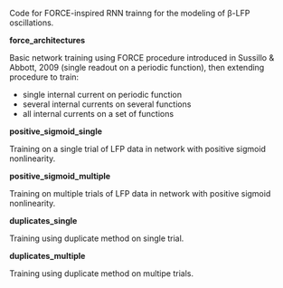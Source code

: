 Code for FORCE-inspired RNN trainng for the modeling of β-LFP oscillations.

**force_architectures**

Basic network training using FORCE procedure introduced in Sussillo & Abbott, 2009 (single readout on a periodic function), then extending procedure to train: 
- single internal current on periodic function 
- several internal currents on several functions  
- all internal currents on a set of functions 

**positive_sigmoid_single**

Training on a single trial of LFP data in network with positive sigmoid nonlinearity.

**positive_sigmoid_multiple**

Training on multiple trials of LFP data in network with positive sigmoid nonlinearity.

**duplicates_single**

Training using duplicate method on single trial.

**duplicates_multiple**

Training using duplicate method on multipe trials. 


